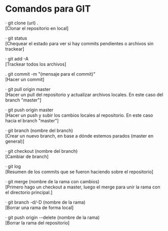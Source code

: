 # Comandos para GIT
· git clone (url) .     
[Clonar el repositorio en local]

· git status   
[Chequear el estado para ver si hay commits pendientes o archivos sin trackear]

· git add -A    
[Trackear todos los archivos]

. git commit -m "(mensaje para el commit)"      
[Hacer un commit]

· git pull origin master        
[Hacer un pull del repositorio y actualizar archivos locales. En este caso del branch "master"]

· git push origin master        
[Hacer un push y subir los cambios locales al repositorio. En este caso hacia el branch "master"]

· git branch (nombre del branch)        
[Crear un nuevo branch, en base a dónde estemos parados (master en general)]

· git checkout (nombre del branch)      
[Cambiar de branch]

· git log       
[Resumen de los commits que se fueron haciendo sobre el repositorio]

· git merge (nombre de la rama con cambios)         
[Primero hago un checkout a master, luego el merge para unir la rama con el directorio principal.]

· git branch -d/-D (nombre de la rama)      
[Borrar una rama de forma local]

· git push origin --delete (nombre de la rama)      
[Borrar la rama del repositorio] 